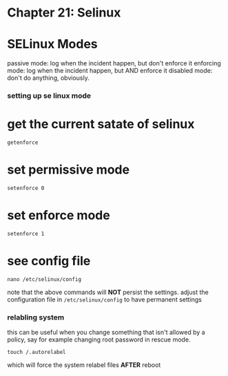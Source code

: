 <h1> Chapter 21: Selinux </h1>

# SELinux Modes

passive mode: log when the incident happen, but don't enforce it
enforcing mode: log when the incident happen, but AND enforce it
disabled mode: don't do anything, obviously.



### setting up se linux mode


# get the current satate of selinux

`getenforce`

# set permissive mode
`setenforce 0`

# set enforce mode
`setenforce 1`

# see config file
`nano /etc/selinux/config`


note that the above commands will **NOT** persist the settings.
adjust the configuration file in `/etc/selinux/config` to have permanent settings

### relabling system
this can be useful when you change something that isn't allowed by a policy, say
for example changing root password in rescue mode.

`touch /.autorelabel`

which will force the system relabel files **AFTER** reboot